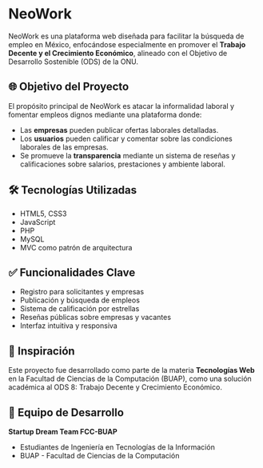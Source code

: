 
# NeoWork

NeoWork es una plataforma web diseñada para facilitar la búsqueda de empleo en México, enfocándose especialmente en promover el **Trabajo Decente y el Crecimiento Económico**, alineado con el Objetivo de Desarrollo Sostenible (ODS) de la ONU.

## 🌐 Objetivo del Proyecto

El propósito principal de NeoWork es atacar la informalidad laboral y fomentar empleos dignos mediante una plataforma donde:
- Las **empresas** pueden publicar ofertas laborales detalladas.
- Los **usuarios** pueden calificar y comentar sobre las condiciones laborales de las empresas.
- Se promueve la **transparencia** mediante un sistema de reseñas y calificaciones sobre salarios, prestaciones y ambiente laboral.

## 🛠️ Tecnologías Utilizadas

- HTML5, CSS3
- JavaScript
- PHP
- MySQL
- MVC como patrón de arquitectura

## ✅ Funcionalidades Clave

- Registro para solicitantes y empresas
- Publicación y búsqueda de empleos
- Sistema de calificación por estrellas
- Reseñas públicas sobre empresas y vacantes
- Interfaz intuitiva y responsiva

## 🧠 Inspiración

Este proyecto fue desarrollado como parte de la materia **Tecnologías Web** en la Facultad de Ciencias de la Computación (BUAP), como una solución académica al ODS 8: Trabajo Decente y Crecimiento Económico.

## 👥 Equipo de Desarrollo

**Startup Dream Team FCC-BUAP**
- Estudiantes de Ingeniería en Tecnologías de la Información
- BUAP - Facultad de Ciencias de la Computación
